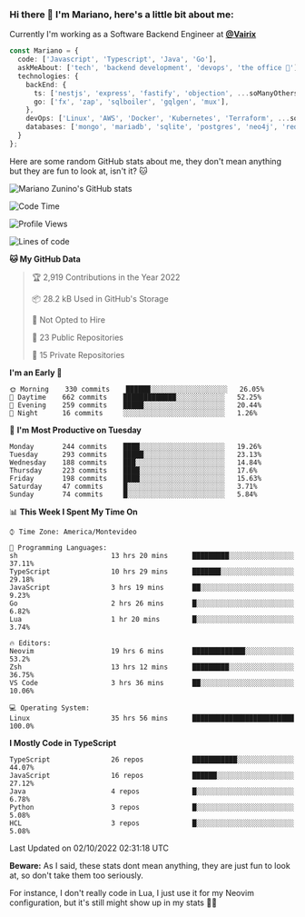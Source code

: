 ### Hi there 👋 I'm Mariano, here's a little bit about me:

Currently I'm working as a Software Backend Engineer at [**@Vairix**](https://vairix.com)

```ts
const Mariano = {
  code: ['Javascript', 'Typescript', 'Java', 'Go'],
  askMeAbout: ['tech', 'backend development', 'devops', 'the office 💼'],
  technologies: {
    backEnd: {
      ts: ['nestjs', 'express', 'fastify', 'objection', ...soManyOthersFrameworks],
      go: ['fx', 'zap', 'sqlboiler', 'gqlgen', 'mux'],
    },
    devOps: ['Linux', 'AWS', 'Docker', 'Kubernetes', 'Terraform', ...soManyOthersTools],
    databases: ['mongo', 'mariadb', 'sqlite', 'postgres', 'neo4j', 'redis'],
  }
};
```

Here are some random GitHub stats about me, they don't mean anything but they are fun to look at, isn't it? 🐱

![Mariano Zunino's GitHub stats](https://github-readme-stats.vercel.app/api?username=marianozunino&count_private=true&show_icons=true&theme=radical)

<!--START_SECTION:waka-->
![Code Time](http://img.shields.io/badge/Code%20Time-171%20hrs%203%20mins-blue)

![Profile Views](http://img.shields.io/badge/Profile%20Views-2-blue)

![Lines of code](https://img.shields.io/badge/From%20Hello%20World%20I%27ve%20Written-355%20Thousand%20lines%20of%20code-blue)

**🐱 My GitHub Data** 

> 🏆 2,919 Contributions in the Year 2022
 > 
> 📦 28.2 kB Used in GitHub's Storage 
 > 
> 🚫 Not Opted to Hire
 > 
> 📜 23 Public Repositories 
 > 
> 🔑 15 Private Repositories  
 > 
**I'm an Early 🐤** 

```text
🌞 Morning    330 commits    ██████░░░░░░░░░░░░░░░░░░░   26.05% 
🌆 Daytime    662 commits    █████████████░░░░░░░░░░░░   52.25% 
🌃 Evening    259 commits    █████░░░░░░░░░░░░░░░░░░░░   20.44% 
🌙 Night      16 commits     ░░░░░░░░░░░░░░░░░░░░░░░░░   1.26%

```
📅 **I'm Most Productive on Tuesday** 

```text
Monday       244 commits    ████░░░░░░░░░░░░░░░░░░░░░   19.26% 
Tuesday      293 commits    █████░░░░░░░░░░░░░░░░░░░░   23.13% 
Wednesday    188 commits    ███░░░░░░░░░░░░░░░░░░░░░░   14.84% 
Thursday     223 commits    ████░░░░░░░░░░░░░░░░░░░░░   17.6% 
Friday       198 commits    ████░░░░░░░░░░░░░░░░░░░░░   15.63% 
Saturday     47 commits     █░░░░░░░░░░░░░░░░░░░░░░░░   3.71% 
Sunday       74 commits     █░░░░░░░░░░░░░░░░░░░░░░░░   5.84%

```


📊 **This Week I Spent My Time On** 

```text
⌚︎ Time Zone: America/Montevideo

💬 Programming Languages: 
sh                       13 hrs 20 mins      █████████░░░░░░░░░░░░░░░░   37.11% 
TypeScript               10 hrs 29 mins      ███████░░░░░░░░░░░░░░░░░░   29.18% 
JavaScript               3 hrs 19 mins       ██░░░░░░░░░░░░░░░░░░░░░░░   9.23% 
Go                       2 hrs 26 mins       █░░░░░░░░░░░░░░░░░░░░░░░░   6.82% 
Lua                      1 hr 20 mins        █░░░░░░░░░░░░░░░░░░░░░░░░   3.74%

🔥 Editors: 
Neovim                   19 hrs 6 mins       █████████████░░░░░░░░░░░░   53.2% 
Zsh                      13 hrs 12 mins      █████████░░░░░░░░░░░░░░░░   36.75% 
VS Code                  3 hrs 36 mins       ██░░░░░░░░░░░░░░░░░░░░░░░   10.06%

💻 Operating System: 
Linux                    35 hrs 56 mins      █████████████████████████   100.0%

```

**I Mostly Code in TypeScript** 

```text
TypeScript               26 repos            ███████████░░░░░░░░░░░░░░   44.07% 
JavaScript               16 repos            ██████░░░░░░░░░░░░░░░░░░░   27.12% 
Java                     4 repos             █░░░░░░░░░░░░░░░░░░░░░░░░   6.78% 
Python                   3 repos             █░░░░░░░░░░░░░░░░░░░░░░░░   5.08% 
HCL                      3 repos             █░░░░░░░░░░░░░░░░░░░░░░░░   5.08%

```



 Last Updated on 02/10/2022 02:31:18 UTC
<!--END_SECTION:waka-->

**Beware:** As I said, these stats dont mean anything, they are just fun to look at, so don't take them too seriously.

For instance, I don't really code in Lua, I just use it for my Neovim configuration, but it's still might show up in my stats 🤷‍♂️
